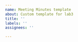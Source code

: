 ```yaml
---
name: Meeting Minutes template
about: Custom template for lab3
title: ''
labels: ''
assignees: ''

---
```



